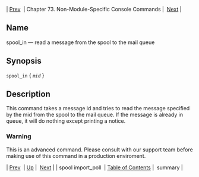 | [Prev](console_commands.spool_import_poll)  | Chapter 73. Non-Module-Specific Console Commands |  [Next](console_commands.summary) |

<a name="console_commands.spool_in"></a>
## Name

spool_in — read a message from the spool to the mail queue

## Synopsis

`spool_in` { *`mid`* }

<a name="idp12151248"></a>
## Description

This command takes a message id and tries to read the message specified by the mid from the spool to the mail queue. If the message is already in queue, it will do nothing except printing a notice.

### Warning

This is an advanced command. Please consult with our support team before making use of this command in a production enviroment.

| [Prev](console_commands.spool_import_poll)  | [Up](console.cmds.ref) |  [Next](console_commands.summary) |
| spool import_poll  | [Table of Contents](index) |  summary |


